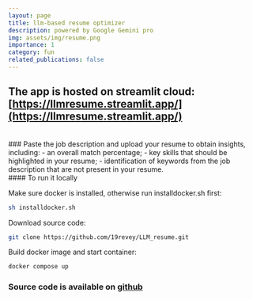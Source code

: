 ```yaml
---
layout: page
title: llm-based resume optimizer
description: powered by Google Gemini pro
img: assets/img/resume.png
importance: 1
category: fun
related_publications: false
---
```




## The app is hosted on streamlit cloud: [https://llmresume.streamlit.app/](https://llmresume.streamlit.app/)

<br>
### Paste the job description and upload your resume to obtain insights, including: 
- an overall match percentage; 
- key skills that should be highlighted in your resume; 
- identification of keywords from the job description that are not present in your resume.



<br>
#### To run it locally

Make sure docker is installed, otherwise run installdocker.sh first:
```bash
sh installdocker.sh
```
Download source code:
```bash
git clone https://github.com/19revey/LLM_resume.git
```
Build docker image and start container:
```bash
docker compose up
```





### Source code is available on [github](https://github.com/19revey/LLM_resume.git)
